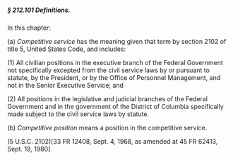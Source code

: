 ##### § 212.101 Definitions. #####

In this chapter:

(a) *Competitive service* has the meaning given that term by section 2102 of title 5, United States Code, and includes:

(1) All civilian positions in the executive branch of the Federal Government not specifically excepted from the civil service laws by or pursuant to statute, by the President, or by the Office of Personnel Management, and not in the Senior Executive Service; and

(2) All positions in the legislative and judicial branches of the Federal Government and in the government of the District of Columbia specifically made subject to the civil service laws by statute.

(b) *Competitive position* means a position in the competitive service.

(5 U.S.C. 2102)[33 FR 12408, Sept. 4, 1968, as amended at 45 FR 62413, Sept. 19, 1980]